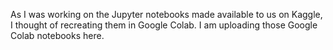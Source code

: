 As I was working on the Jupyter notebooks made available to us on Kaggle, I thought of recreating them in Google Colab. I am uploading those Google Colab notebooks here.
